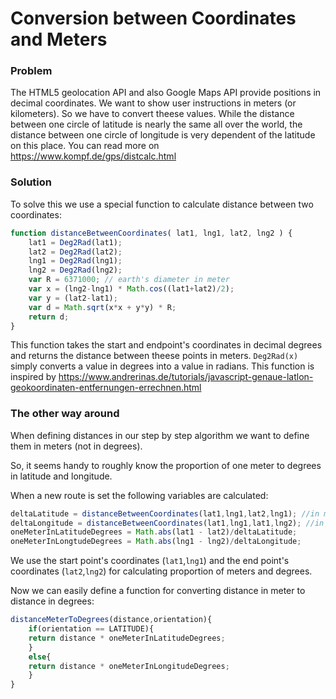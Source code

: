 # Conversion between Coordinates and Meters

### Problem
The HTML5 geolocation API and also Google Maps API provide positions in decimal coordinates. We want to show user instructions in meters (or kilometers). So we have to convert theese values.
While the distance between one circle of latitude is nearly the same all over the world, the distance between one circle of longitude is very dependent of the latitude on this place.
You can read more on https://www.kompf.de/gps/distcalc.html

### Solution
To solve this we use a special function to calculate distance between two coordinates:
```javascript
function distanceBetweenCoordinates( lat1, lng1, lat2, lng2 ) {
	lat1 = Deg2Rad(lat1);
	lat2 = Deg2Rad(lat2);
	lng1 = Deg2Rad(lng1);
	lng2 = Deg2Rad(lng2);
	var R = 6371000; // earth's diameter in meter
	var x = (lng2-lng1) * Math.cos((lat1+lat2)/2);
	var y = (lat2-lat1);
	var d = Math.sqrt(x*x + y*y) * R;
	return d; 
}
```
This function takes the start and endpoint's coordinates in decimal degrees and returns the distance between theese points in meters. `Deg2Rad(x)` simply converts a value in degrees into a value in radians.
This function is inspired by https://www.andrerinas.de/tutorials/javascript-genaue-latlon-geokoordinaten-entfernungen-errechnen.html

### The other way around

When defining distances in our step by step algorithm we want to define them in meters (not in degrees).

So, it seems handy to roughly know the proportion of one meter to degrees in latitude and longitude.  



When a new route is set the following variables are calculated:
```javascript
deltaLatitude = distanceBetweenCoordinates(lat1,lng1,lat2,lng1); //in meter
deltaLongitude = distanceBetweenCoordinates(lat1,lng1,lat1,lng2); //in meter
oneMeterInLatitudeDegrees = Math.abs(lat1 - lat2)/deltaLatitude;
oneMeterInLongtudeDegrees = Math.abs(lng1 - lng2)/deltaLongitude;
```
We use the start point's coordinates (`lat1`,`lng1`) and the end point's coordinates (`lat2`,`lng2`) for calculating proportion of meters and degrees.

Now we can easily define a function for converting distance in meter to distance in degrees:
```javascript
distanceMeterToDegrees(distance,orientation){
	if(orientation == LATITUDE){
	return distance * oneMeterInLatitudeDegrees;
	}
	else{
	return distance * oneMeterInLongitudeDegrees;
	}
}
```

